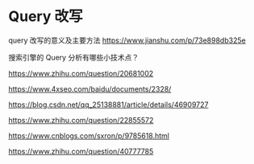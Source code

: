 # Query 改写

<!--
ID: 088b2fb6-9835-4d6c-a5e0-a8572e0fde08
Status: draft
Date: 2019-10-07T00:00:00
Modified: 2020-07-08T11:07:56
wp_id: 1447
-->

query 改写的意义及主要方法 https://www.jianshu.com/p/73e898db325e

搜索引擎的 Query 分析有哪些小技术点？

https://www.zhihu.com/question/20681002

https://www.4xseo.com/baidu/documents/2328/

https://blog.csdn.net/qq_25138881/article/details/46909727

https://www.zhihu.com/question/22855572

https://www.cnblogs.com/sxron/p/9785618.html

https://www.zhihu.com/question/40777785
